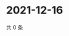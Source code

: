 # 2021-12-16

共 0 条

<!-- BEGIN WEIBO -->
<!-- 最后更新时间 Thu Dec 16 2021 10:22:12 GMT+0800 (China Standard Time) -->

<!-- END WEIBO -->
